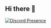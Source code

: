 ## Hi there 👋

[![Discord Presence](https://lanyard.cnrad.dev/api/1070472383871332494)](https://discord.com/users/1070472383871332494)
<!--
**ImLegiitXD/ImLegiitXD** is a ✨ _special_ ✨ repository because its `README.md` (this file) appears on your GitHub profile.

Here are some ideas to get you started:

- 🔭 I’m currently working on ...
- 🌱 I’m currently learning ...
- 👯 I’m looking to collaborate on ...
- 🤔 I’m looking for help with ...
- 💬 Ask me about ...
- 📫 How to reach me: ...
- 😄 Pronouns: ...
- ⚡ Fun fact: ...
-->
